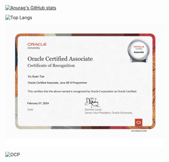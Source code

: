 [![Anurag's GitHub stats](https://github-readme-stats.vercel.app/api?username=tanvx-training)](https://github.com/anuraghazra/github-readme-stats)

![Top Langs](https://github-readme-stats.vercel.app/api/top-langs/?username=tanvx-training&size_weight=0.5&count_weight=0.5)

![OCA](448005300_7359289764182895_642824119372882109_n.jpg)

![OCP](448058431_7359289884182883_7171703019553554493_n.jpgg)
